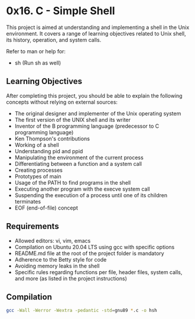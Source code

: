 # 0x16. C - Simple Shell

This project is aimed at understanding and implementing a shell in the Unix environment. It covers a range of learning objectives related to Unix shell, its history, operation, and system calls.

Refer to man or help for:
- sh (Run sh as well)

## Learning Objectives

After completing this project, you should be able to explain the following concepts without relying on external sources:
- The original designer and implementer of the Unix operating system
- The first version of the UNIX shell and its writer
- Inventor of the B programming language (predecessor to C programming language)
- Ken Thompson's contributions
- Working of a shell
- Understanding pid and ppid
- Manipulating the environment of the current process
- Differentiating between a function and a system call
- Creating processes
- Prototypes of main
- Usage of the PATH to find programs in the shell
- Executing another program with the execve system call
- Suspending the execution of a process until one of its children terminates
- EOF (end-of-file) concept

## Requirements

- Allowed editors: vi, vim, emacs
- Compilation on Ubuntu 20.04 LTS using gcc with specific options
- README.md file at the root of the project folder is mandatory
- Adherence to the Betty style for code
- Avoiding memory leaks in the shell
- Specific rules regarding functions per file, header files, system calls, and more (as listed in the project instructions)

## Compilation

```bash
gcc -Wall -Werror -Wextra -pedantic -std=gnu89 *.c -o hsh
```

